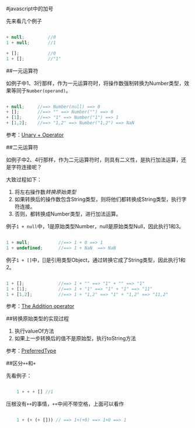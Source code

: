 #javascript中的加号


先来看几个例子

````javascript

+ null;			//0
1 + null;		//1

+ [];  			//0
1 + []; 		//"1"

`````

##一元运算符

如例子中1、3行那样，作为一元运算符时，将操作数强制转换为Number类型，效果等同于`Number(operand)`。

````javascript

+ null;		//==> Number(null) ==> 0
+ [];		//==> "" ==> Number("") ==> 0
+ [1];		//==> "1" ==> Number("1") ==> 1
+ [1,2];	//==> "1,2" ==> Number("1,2") ==> NaN

`````

参考：[Unary + Operator](http://www.ecma-international.org/ecma-262/6.0/#sec-unary-plus-operator)

##二元运算符

如例子中2、4行那样，作为二元运算符时，则具有二义性，是执行加法运算，还是字符连接呢？

大致过程如下：

1. 将左右操作数*转换原始类型*
2. 如果转换后的操作数包含String类型，则将他们都转换成String类型，执行字符连接。
3. 否则，都转换成Number类型，进行加法运算。

例子`1 + null`中，1是原始类型Number，null是原始类型Null，因此执行1和3。

````javascript

1 + null;			//==> 1 + 0	==> 1
1 + undefined;		//==> 1 + NaN  ==> NaN

`````

例子`1 + []`中，[]是引用类型Object，通过转换它成了String类型，因此执行1和2。

````javascript

1 + []; 			//==> 1 + "" ==> "1" + "" ==> "1"
1 + [1]; 			//==> 1 + "1" ==> "1" + "1" ==> "11"
1 + [1,2]; 			//==> 1 + "1,2" ==> "1" + "1,2" ==> "11,2"

`````

参考：[The Addition operator](http://www.ecma-international.org/ecma-262/6.0/#sec-addition-operator-plus)

##转换原始类型的实现过程

1. 执行valueOf方法
2. 如果上一步转换后的值不是原始型，执行toString方法

参考：[PreferredType](http://www.ecma-international.org/ecma-262/6.0/#sec-toprimitive)

##区分`++`和`+`

先看例子：

````javascript

	1 + + + [] //1

````

压根没有`++`的事情，`++`中间不带空格，上面可以看作

````javascript

	1 + (+ (+ [])) // ==> 1+(+0) ==> 1+0 ==> 1 

````
